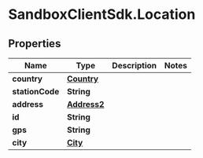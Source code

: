 # SandboxClientSdk.Location

## Properties
Name | Type | Description | Notes
------------ | ------------- | ------------- | -------------
**country** | [**Country**](Country.md) |  | 
**stationCode** | **String** |  | 
**address** | [**Address2**](Address2.md) |  | 
**id** | **String** |  | 
**gps** | **String** |  | 
**city** | [**City**](City.md) |  | 
